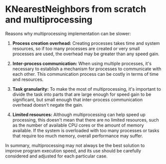# KNearestNeighbors from scratch and multiprocessing

Reasons why multiprocessing implementation can be slower:

1. **Process creation overhead:** Creating processes takes time and system resources, so if too many processes are created or very small processes are used, the overhead may be greater than any speed gain.

2. **Inter-process communication:** When using multiple processes, it's necessary to establish a mechanism for processes to communicate with each other. This communication process can be costly in terms of time and resources.

3. **Task granularity:** To make the most of multiprocessing, it's important to divide the task into parts that are large enough for speed gain to be significant, but small enough that inter-process communication overhead doesn't negate the gain.

4. **Limited resources:** Although multiprocessing can help speed up processing, this doesn't mean that there are no limited resources, such as the number of available CPU cores or the amount of memory available. If the system is overloaded with too many processes or tasks that require too much memory, overall performance may suffer.

In summary, multiprocessing may not always be the best solution to improve program execution speed, and its use should be carefully considered and adjusted for each particular case.